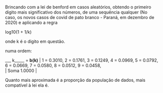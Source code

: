Brincando com a lei de benford em casos aleatórios, obtendo o primeiro digito mais significativo dos números,
de uma sequência qualquer (No caso, os novos casos de covid de pato branco - Paraná, em dezembro de 2020) e aplicando a regra

log10(1 + 1/k)

onde k é o digito em questão.

numa ordem:

___ k_____ =     ____b(k)____ | 
 1  =                 0.3010,
 2  =                 0.1761, 
 3  =                 0.1249, 
 4  =                 0.0969, 
 5  =                 0.0792, 
 6  =                 0.0669, 
 7  =                 0.0580, 
 8  =                 0.0512, 
 9  =                 0.0458,   
| Soma                 1.0000 |

Quanto mais aproximada é a proporção da população de dados, mais compatível à lei ela é.






